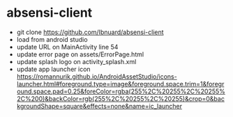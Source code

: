 # absensi-client

- git clone https://github.com/Ibnuard/absensi-client
- load from android studio
- update URL on MainActivity line 54
- update error page on assets/ErrorPage.html
- update splash logo on activity_splash.xml
- update app launcher icon https://romannurik.github.io/AndroidAssetStudio/icons-launcher.html#foreground.type=image&foreground.space.trim=1&foreground.space.pad=0.25&foreColor=rgba(255%2C%20255%2C%20255%2C%200)&backColor=rgb(255%2C%20255%2C%20255)&crop=0&backgroundShape=square&effects=none&name=ic_launcher
